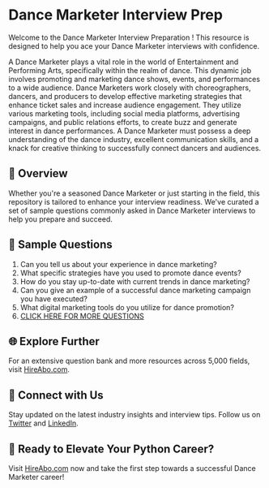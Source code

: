 # Dance Marketer Interview Prep

Welcome to the Dance Marketer Interview Preparation ! This resource is designed to help you ace your Dance Marketer interviews with confidence.

A Dance Marketer plays a vital role in the world of Entertainment and Performing Arts, specifically within the realm of dance. This dynamic job involves promoting and marketing dance shows, events, and performances to a wide audience. Dance Marketers work closely with choreographers, dancers, and producers to develop effective marketing strategies that enhance ticket sales and increase audience engagement. They utilize various marketing tools, including social media platforms, advertising campaigns, and public relations efforts, to create buzz and generate interest in dance performances. A Dance Marketer must possess a deep understanding of the dance industry, excellent communication skills, and a knack for creative thinking to successfully connect dancers and audiences.

## 🚀 Overview

Whether you're a seasoned Dance Marketer or just starting in the field, this repository is tailored to enhance your interview readiness. We've curated a set of sample questions commonly asked in Dance Marketer interviews to help you prepare and succeed.

## 📝 Sample Questions

1. Can you tell us about your experience in dance marketing?
2. What specific strategies have you used to promote dance events?
3. How do you stay up-to-date with current trends in dance marketing?
4. Can you give an example of a successful dance marketing campaign you have executed?
5. What digital marketing tools do you utilize for dance promotion?
6. [CLICK HERE FOR MORE QUESTIONS](https://hireabo.com/job/16_4_20/Dance%20Marketer)

## 🌐 Explore Further

For an extensive question bank and more resources across 5,000 fields, visit [HireAbo.com](https://www.hireabo.com).

## 📱 Connect with Us

Stay updated on the latest industry insights and interview tips. Follow us on [Twitter](https://twitter.com/hireabo) and [LinkedIn](https://www.linkedin.com/in/hire-abo-3609972a8/).

## 🚀 Ready to Elevate Your Python Career?

Visit [HireAbo.com](https://www.hireabo.com) now and take the first step towards a successful Dance Marketer career!
